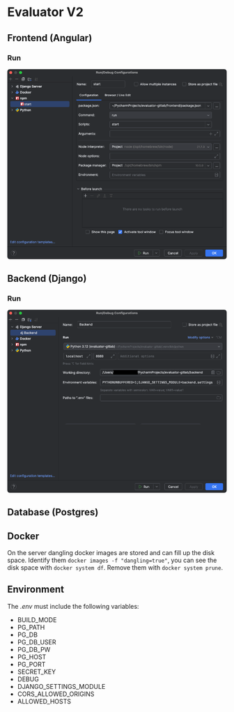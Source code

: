 # Evaluator V2

## Frontend (Angular)

### Run 

![](documentation/images/frontend_run_config.png)

## Backend (Django)

### Run

![](documentation/images/backend_run_config.png)

## Database (Postgres)

## Docker

On the server dangling docker images are stored and can fill up the disk space. Identify them 
`docker images -f "dangling=true"`, you can see  the disk space with `docker system df`. Remove them with 
`docker system prune`.

## Environment
The _.env_ must include the following variables:
- BUILD_MODE
- PG_PATH
- PG_DB
- PG_DB_USER
- PG_DB_PW
- PG_HOST
- PG_PORT
- SECRET_KEY
- DEBUG
- DJANGO_SETTINGS_MODULE
- CORS_ALLOWED_ORIGINS
- ALLOWED_HOSTS
